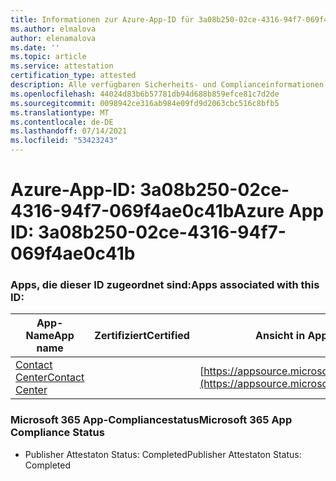 ```yaml
---
title: Informationen zur Azure-App-ID für 3a08b250-02ce-4316-94f7-069f4ae0c41b
ms.author: elmalova
author: elenamalova
ms.date: ''
ms.topic: article
ms.service: attestation
certification_type: attested
description: Alle verfügbaren Sicherheits- und Complianceinformationen für 3a08b250-02ce-4316-94f7-069f4ae0c41b.
ms.openlocfilehash: 44024d83b6b57781db94d688b859efce81c7d2de
ms.sourcegitcommit: 0098942ce316ab984e09fd9d2063cbc516c8bfb5
ms.translationtype: MT
ms.contentlocale: de-DE
ms.lasthandoff: 07/14/2021
ms.locfileid: "53423243"
---
```

# <a name="azure-app-id-3a08b250-02ce-4316-94f7-069f4ae0c41b"></a><span data-ttu-id="2bf66-103">Azure-App-ID: 3a08b250-02ce-4316-94f7-069f4ae0c41b</span><span class="sxs-lookup"><span data-stu-id="2bf66-103">Azure App ID: 3a08b250-02ce-4316-94f7-069f4ae0c41b</span></span>


### <a name="apps-associated-with-this-id"></a><span data-ttu-id="2bf66-104">Apps, die dieser ID zugeordnet sind:</span><span class="sxs-lookup"><span data-stu-id="2bf66-104">Apps associated with this ID:</span></span>
| <span data-ttu-id="2bf66-105">**App-Name**</span><span class="sxs-lookup"><span data-stu-id="2bf66-105">**App name**</span></span> | <span data-ttu-id="2bf66-106">**Zertifiziert**</span><span class="sxs-lookup"><span data-stu-id="2bf66-106">**Certified**</span></span> | <span data-ttu-id="2bf66-107">**Ansicht in AppSource**</span><span class="sxs-lookup"><span data-stu-id="2bf66-107">**View in AppSource**</span></span> |
|-|-|-|
| [<span data-ttu-id="2bf66-108">Contact Center</span><span class="sxs-lookup"><span data-stu-id="2bf66-108">Contact Center</span></span>](https://docs.microsoft.com/en-us/microsoft-365-app-certification/forward/WA200001428) |  | [https://appsource.microsoft.com/product/office/WA200001428](https://appsource.microsoft.com/product/office/WA200001428) |

### <a name="microsoft-365-app-compliance-status"></a><span data-ttu-id="2bf66-109">Microsoft 365 App-Compliancestatus</span><span class="sxs-lookup"><span data-stu-id="2bf66-109">Microsoft 365 App Compliance Status</span></span>
- <span data-ttu-id="2bf66-110">Publisher Attestaton Status: Completed</span><span class="sxs-lookup"><span data-stu-id="2bf66-110">Publisher Attestaton Status: Completed</span></span>
